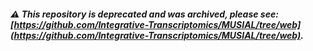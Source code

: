 ##### ⚠️ This repository is deprecated and was archived, please see: [https://github.com/Integrative-Transcriptomics/MUSIAL/tree/web](https://github.com/Integrative-Transcriptomics/MUSIAL/tree/web).
